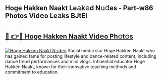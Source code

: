 ## Hoge Hakken Naakt Le𝚊k𝚎d N𝚞𝚍es - Part-w86 Photos Vid𝚎o Le𝚊ks BJtEI

# <h2><a href="http://fb0upi.evod.top/?m=Hoge+Hakken+Naakt">🔗 👉🔴 Hoge Hakken Naakt Vid𝚎o Ph𝚘t𝚘s</a></h2>

[![Hoge Hakken Naakt N𝚞d𝚎s](https://i.imgur.com/8V9OHl7.gif)](http://fb0upi.evod.top/?m=Hoge+Hakken+Naakt)
Social media star Hoge Hakken Naakt who has gained fame for posting lifestyle and dance-related content, including dance trend performances and mini vlogs. Influential educator Hoge Hakken Naakt, known for their innovative teaching methods and commitment to education. 
